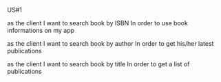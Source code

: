 US#1

as the client
I want to search book by ISBN
In order to use book informations on my app

as the client 
I want to search book by author
In order to get his/her latest publications

as the client
I want to search book by title
In order to get a list of publications